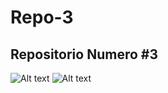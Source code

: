 # Repo-3

## Repositorio Numero #3



![Alt text](https://github.com/BarbatosRE/Repo-3/blob/master/agit.png?raw=true "chula y coffy")
![Alt text](https://?raw=true "chula y coffy")
